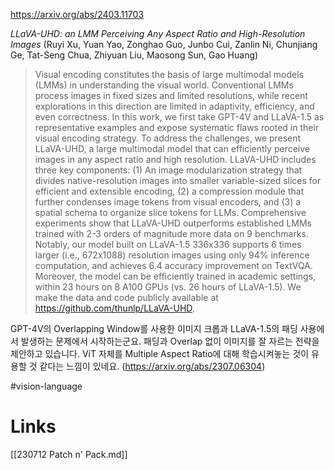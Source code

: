 https://arxiv.org/abs/2403.11703

*LLaVA-UHD: an LMM Perceiving Any Aspect Ratio and High-Resolution Images* (Ruyi Xu, Yuan Yao, Zonghao Guo, Junbo Cui, Zanlin Ni, Chunjiang Ge, Tat-Seng Chua, Zhiyuan Liu, Maosong Sun, Gao Huang)

> Visual encoding constitutes the basis of large multimodal models (LMMs) in understanding the visual world. Conventional LMMs process images in fixed sizes and limited resolutions, while recent explorations in this direction are limited in adaptivity, efficiency, and even correctness. In this work, we first take GPT-4V and LLaVA-1.5 as representative examples and expose systematic flaws rooted in their visual encoding strategy. To address the challenges, we present LLaVA-UHD, a large multimodal model that can efficiently perceive images in any aspect ratio and high resolution. LLaVA-UHD includes three key components: (1) An image modularization strategy that divides native-resolution images into smaller variable-sized slices for efficient and extensible encoding, (2) a compression module that further condenses image tokens from visual encoders, and (3) a spatial schema to organize slice tokens for LLMs. Comprehensive experiments show that LLaVA-UHD outperforms established LMMs trained with 2-3 orders of magnitude more data on 9 benchmarks. Notably, our model built on LLaVA-1.5 336x336 supports 6 times larger (i.e., 672x1088) resolution images using only 94% inference computation, and achieves 6.4 accuracy improvement on TextVQA. Moreover, the model can be efficiently trained in academic settings, within 23 hours on 8 A100 GPUs (vs. 26 hours of LLaVA-1.5). We make the data and code publicly available at https://github.com/thunlp/LLaVA-UHD.

GPT-4V의 Overlapping Window를 사용한 이미지 크롭과 LLaVA-1.5의 패딩 사용에서 발생하는 문제에서 시작하는군요. 패딩과 Overlap 없이 이미지를 잘 자르는 전략을 제안하고 있습니다. ViT 자체를 Multiple Aspect Ratio에 대해 학습시켜놓는 것이 유용할 것 같다는 느낌이 있네요. (https://arxiv.org/abs/2307.06304)

#vision-language

# Links

[[230712 Patch n' Pack.md]]